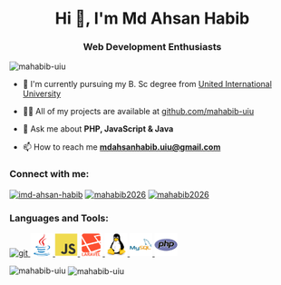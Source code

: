 <h1 align="center">Hi 👋, I'm Md Ahsan Habib</h1>
<h3 align="center">Web Development Enthusiasts</h3>

<p align="left"> <img src="https://komarev.com/ghpvc/?username=mahabib-uiu&label=Profile%20views&color=0e75b6&style=flat" alt="mahabib-uiu" /> </p>

- 🔭 I'm currently pursuing my B. Sc degree from [United International University](uiu.ac.bd)

- 👨‍💻 All of my projects are available at [github.com/mahabib-uiu](github.com/mahabib-uiu)

- 💬 Ask me about **PHP, JavaScript & Java**

- 📫 How to reach me **mdahsanhabib.uiu@gmail.com**

<h3 align="left">Connect with me:</h3>
<p align="left">
<a href="https://linkedin.com/in/imd-ahsan-habib" target="blank"><img align="center" src="https://raw.githubusercontent.com/rahuldkjain/github-profile-readme-generator/master/src/images/icons/Social/linked-in-alt.svg" alt="imd-ahsan-habib" height="30" width="40" /></a>
<a href="https://fb.com/mahabib2026" target="blank"><img align="center" src="https://raw.githubusercontent.com/rahuldkjain/github-profile-readme-generator/master/src/images/icons/Social/facebook.svg" alt="mahabib2026" height="30" width="40" /></a>
<a href="https://instagram.com/mahabib2026" target="blank"><img align="center" src="https://raw.githubusercontent.com/rahuldkjain/github-profile-readme-generator/master/src/images/icons/Social/instagram.svg" alt="mahabib2026" height="30" width="40" /></a>
</p>

<h3 align="left">Languages and Tools:</h3>
<p align="left"> <a href="https://git-scm.com/" target="_blank" rel="noreferrer"> <img src="https://www.vectorlogo.zone/logos/git-scm/git-scm-icon.svg" alt="git" width="40" height="40"/> </a> <a href="https://www.java.com" target="_blank" rel="noreferrer"> <img src="https://raw.githubusercontent.com/devicons/devicon/master/icons/java/java-original.svg" alt="java" width="40" height="40"/> </a> <a href="https://developer.mozilla.org/en-US/docs/Web/JavaScript" target="_blank" rel="noreferrer"> <img src="https://raw.githubusercontent.com/devicons/devicon/master/icons/javascript/javascript-original.svg" alt="javascript" width="40" height="40"/> </a> <a href="https://laravel.com/" target="_blank" rel="noreferrer"> <img src="https://raw.githubusercontent.com/devicons/devicon/master/icons/laravel/laravel-plain-wordmark.svg" alt="laravel" width="40" height="40"/> </a> <a href="https://www.linux.org/" target="_blank" rel="noreferrer"> <img src="https://raw.githubusercontent.com/devicons/devicon/master/icons/linux/linux-original.svg" alt="linux" width="40" height="40"/> </a> <a href="https://www.mysql.com/" target="_blank" rel="noreferrer"> <img src="https://raw.githubusercontent.com/devicons/devicon/master/icons/mysql/mysql-original-wordmark.svg" alt="mysql" width="40" height="40"/> </a> <a href="https://www.php.net" target="_blank" rel="noreferrer"> <img src="https://raw.githubusercontent.com/devicons/devicon/master/icons/php/php-original.svg" alt="php" width="40" height="40"/> </a> </p>

<p><img align="left" src="https://github-readme-stats.vercel.app/api/top-langs?username=mahabib-uiu&show_icons=true&locale=en&layout=compact" alt="mahabib-uiu" /></p>

<p>&nbsp;<img align="center" src="https://github-readme-stats.vercel.app/api?username=mahabib-uiu&show_icons=true&locale=en" alt="mahabib-uiu" /></p>
